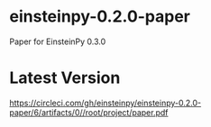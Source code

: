 # einsteinpy-0.2.0-paper
Paper for EinsteinPy 0.3.0

Latest Version
==============

https://circleci.com/gh/einsteinpy/einsteinpy-0.2.0-paper/6/artifacts/0//root/project/paper.pdf
